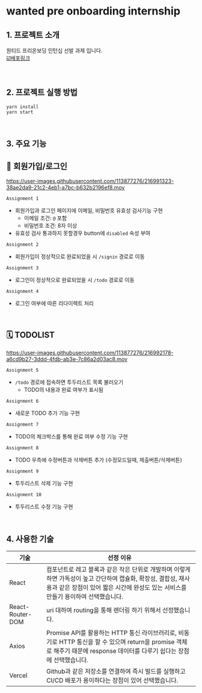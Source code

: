 # wanted pre onboarding internship

## 1. 프로젝트 소개
원티드 프리온보딩 인턴십 선발 과제 입니다.
<br/>
[☑️배포링크](https://wanted-pre-onboarding-frontend-mauve.vercel.app/)

<br/>

## 2. 프로젝트 실행 방법
```
yarn install
yarn start
````

<br/>

## 3. 주요 기능 
## 🔐 회원가입/로그인
https://user-images.githubusercontent.com/113877276/216991323-38ae2da9-21c2-4eb1-a7bc-b632b2196ef8.mov

`Assignment 1 `
- 회원가입과 로그인 페이지에 이메일, 비밀번호 유효성 검사기능 구현
  - 이메일 조건: `@` 포함
  - 비밀번호 조건: 8자 이상
- 유효성 검사 통과하지 못할경우 button에 `disabled` 속성 부여

`Assignment 2`
- 회원가입이 정상적으로 완료되었을 시 `/signin` 경로로 이동

`Assignment 3`
- 로그인이 정상적으로 완료되었을 시 `/todo` 경로로 이동

`Assignment 4`
- 로그인 여부에 따른 리다이렉트 처리

<br/>

## 🗓 TODOLIST
https://user-images.githubusercontent.com/113877276/216992178-a6cd9b27-3ddd-4fdb-ab3e-7c86a2d03ac8.mov

`Assignment 5`
- `/todo` 경로에 접속하면 투두리스트 목록 불러오기 
  - TODO의 내용과 완료 여부가 표시됨

`Assignment 6`
- 새로운 TODO 추가 기능 구현

`Assignment 7`
- TODO의 체크박스를 통해 완료 여부 수정 기능 구현

`Assignment 8`
- TODO 우측에 수정버튼과 삭제버튼 추가 (수정모드일때, 제출버튼/삭제버튼)

`Assignment 9`
- 투두리스트 삭제 기능 구현

`Assignment 10`
- 투두리스트 수정 기능 구현

<br/>

## 4. 사용한 기술
| 기술 | 선정 이유 |
| --- | --- |
| React | 컴포넌트로 레고 블록과 같은 작은 단위로 개발하며 이렇게 하면 가독성이 높고 간단하여 캡슐화, 확장성, 결합성, 재사용과 같은 장점이 있어 짧은 시간에 완성도 있는 서비스를 만들기 용이하여 선택했습니다. |
| React-Router-DOM|	uri 대하여 routing을 통해 렌더링 하기 위해서 선정했습니다. |
| Axios | Promise API를 활용하는 HTTP 통신 라이브러리로, 비동기로 HTTP 통신을 할 수 있으며 return을 promise 객체로 해주기 때문에 response 데이터를 다루기 쉽다는 장점에 선택했습니다. |
| Vercel| Github과 같은 저장소를 연결하여 즉시 빌드를 실행하고 CI/CD 배포가 용이하다는 장점이 있어 선택했습니다. |
